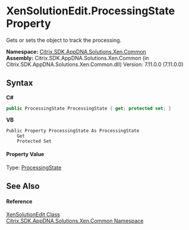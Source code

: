 # XenSolutionEdit.ProcessingState Property 
 

Gets or sets the object to track the processing.

**Namespace:**&nbsp;[Citrix.SDK.AppDNA.Solutions.Xen.Common](013dc694-c357-448d-ed5a-b5c48a7f6852.md)<br />**Assembly:**&nbsp;Citrix.SDK.AppDNA.Solutions.Xen.Common (in Citrix.SDK.AppDNA.Solutions.Xen.Common.dll) Version: 7.11.0.0 (7.11.0.0)

## Syntax

**C#**
```csharp
public ProcessingState ProcessingState { get; protected set; }
```

**VB**
```vbnet
Public Property ProcessingState As ProcessingState
	Get
	Protected Set
```


#### Property Value
Type: <a href="0c4e0f80-293e-004f-2d4b-942b254b7b2f">ProcessingState</a>

## See Also


#### Reference
<a href="dea89004-c46d-5881-217a-73ca581d591d">XenSolutionEdit Class</a><br /><a href="013dc694-c357-448d-ed5a-b5c48a7f6852">Citrix.SDK.AppDNA.Solutions.Xen.Common Namespace</a><br />
